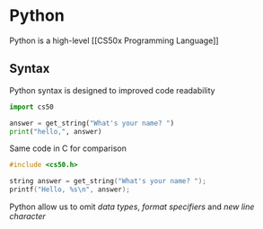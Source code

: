 # Python
Python is a high-level [[CS50x Programming Language]]

## Syntax
Python syntax is designed to improved code readability

```py
import cs50

answer = get_string("What's your name? ")
print("hello,", answer)
```

Same code in C for comparison

```c
#include <cs50.h>

string answer = get_string("What's your name? ");
printf("Hello, %s\n", answer);
```

Python allow us to omit *data types*, *format specifiers* and *new line character*
